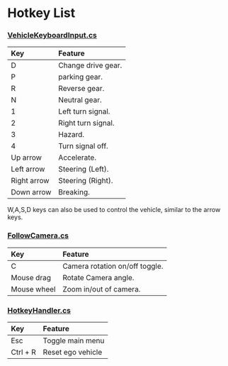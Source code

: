 # Hotkey List

### [VehicleKeyboardInput.cs](https://github.com/autowarefoundation/AWSIM/blob/main/Assets/AWSIM/Scripts/Vehicles/VehicleKeyboardInput.cs)

| Key         | Feature            |
|:------------|:-------------------|
| D           | Change drive gear. |
| P           | parking gear.      |
| R           | Reverse gear.      |
| N           | Neutral gear.      |
| 1           | Left turn signal.  |
| 2           | Right turn signal. |
| 3           | Hazard.            |
| 4           | Turn signal off.   |
| Up arrow    | Accelerate.        |
| Left arrow  | Steering (Left).   |
| Right arrow | Steering (Right).  |
| Down arrow  | Breaking.          |

W,A,S,D keys can also be used to control the vehicle, similar to the arrow keys.

### [FollowCamera.cs](https://github.com/autowarefoundation/AWSIM/blob/main/Assets/AWSIM/Scripts/FollowCamera.cs)

| Key         | Feature                        |
|:------------|:-------------------------------|
| C           | Camera rotation on/off toggle. |
| Mouse drag  | Rotate Camera angle.           |
| Mouse wheel | Zoom in/out of camera.         |

### [HotkeyHandler.cs](https://github.com/autowarefoundation/AWSIM/blob/main/Assets/AWSIM/Scripts/UI/HotkeyHandler.cs)

| Key      | Feature           |
|:---------|:------------------|
| Esc      | Toggle main menu  |
| Ctrl + R | Reset ego vehicle |
